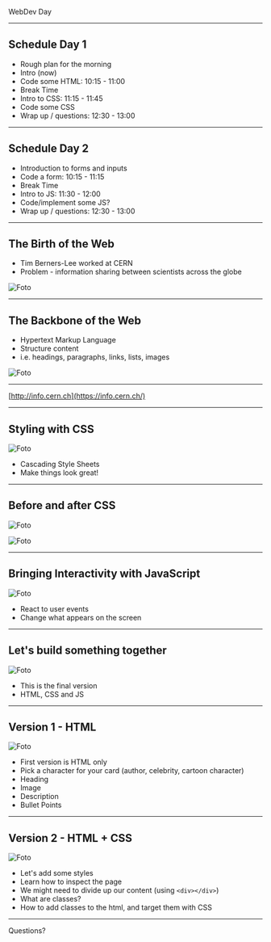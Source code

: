 <!-- _class: intro-slide nemo -->

WebDev Day

---

<!-- _class:  small  -->

## Schedule Day 1

- Rough plan for the morning
- Intro (now)
- Code some HTML: 10:15 - 11:00
- Break Time
- Intro to CSS: 11:15 - 11:45
- Code some CSS
- Wrap up / questions: 12:30 - 13:00

---

<!-- _class:  small  -->

## Schedule Day 2

- Introduction to forms and inputs
- Code a form: 10:15 - 11:15
- Break Time
- Intro to JS: 11:30 - 12:00
- Code/implement some JS?
- Wrap up / questions: 12:30 - 13:00

---

<!-- _class: small -->

## The Birth of the Web

- Tim Berners-Lee worked at CERN
- Problem - information sharing between scientists across the globe

![Foto](./assets/tim-berners-lee.jpeg)

---

<!-- _class: hsplit  -->

## The Backbone of the Web

- Hypertext Markup Language
- Structure content
- i.e. headings, paragraphs, links, lists, images

![Foto](./assets/html1.jpg)

---

<!-- _class: big-headline -->

[http://info.cern.ch](https://info.cern.ch/)

---

<!-- _class: hsplit  -->

## Styling with CSS

![Foto](./assets/css1.png)

- Cascading Style Sheets
- Make things look great!

---

<!-- _class: hsplit  -->

## Before and after CSS

![Foto](./assets/bbc-sport-without-css.png)

![Foto](./assets/bbc-sport-with-css.png)

---

<!-- _class: hsplit  -->

## Bringing Interactivity with JavaScript


![Foto](./assets/html-css-js.webp)

- React to user events
- Change what appears on the screen

---

<!-- _class: hsplit   -->

## Let's build something together

![Foto](./assets/final-demo.png)

- This is the final version
- HTML, CSS and JS

---

<!-- _class: hsplit small   -->

## Version 1 - HTML

![Foto](./assets/demo-html.png)

- First version is HTML only
- Pick a character for your card (author, celebrity, cartoon character)
- Heading
- Image
- Description
- Bullet Points

---

<!-- _class: hsplit small   -->

## Version 2 - HTML + CSS

![Foto](./assets/demo-css.png)

- Let's add some styles
- Learn how to inspect the page
- We might need to divide up our content (using `<div></div>`)
- What are classes?
- How to add classes to the html, and target them with CSS

---

<!-- _class: intro-slide nemo -->

Questions?
